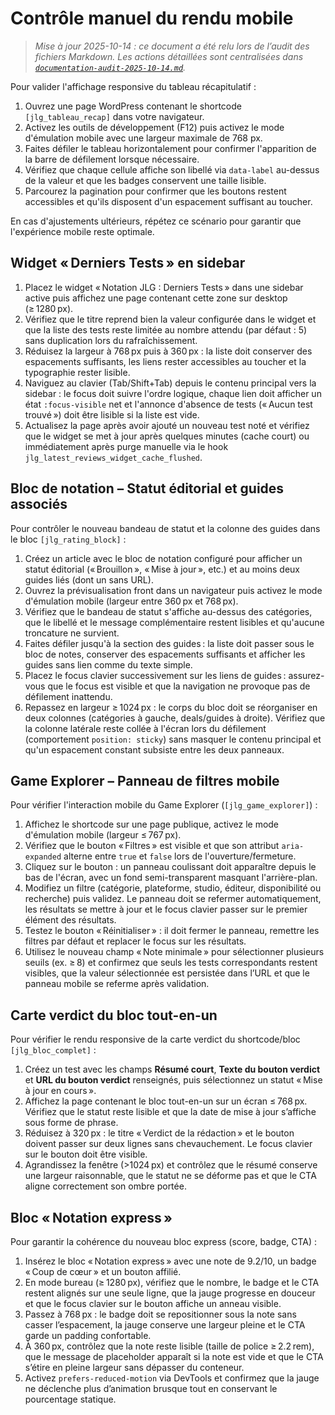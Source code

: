 # Contrôle manuel du rendu mobile

> _Mise à jour 2025-10-14 : ce document a été relu lors de l’audit des fichiers Markdown. Les actions détaillées sont centralisées dans [`documentation-audit-2025-10-14.md`](documentation-audit-2025-10-14.md)._

Pour valider l'affichage responsive du tableau récapitulatif :

1. Ouvrez une page WordPress contenant le shortcode `[jlg_tableau_recap]` dans votre navigateur.
2. Activez les outils de développement (F12) puis activez le mode d'émulation mobile avec une largeur maximale de 768 px.
3. Faites défiler le tableau horizontalement pour confirmer l'apparition de la barre de défilement lorsque nécessaire.
4. Vérifiez que chaque cellule affiche son libellé via `data-label` au-dessus de la valeur et que les badges conservent une taille lisible.
5. Parcourez la pagination pour confirmer que les boutons restent accessibles et qu'ils disposent d'un espacement suffisant au toucher.

En cas d'ajustements ultérieurs, répétez ce scénario pour garantir que l'expérience mobile reste optimale.

## Widget « Derniers Tests » en sidebar

1. Placez le widget « Notation JLG : Derniers Tests » dans une sidebar active puis affichez une page contenant cette zone sur desktop (≥ 1280 px).
2. Vérifiez que le titre reprend bien la valeur configurée dans le widget et que la liste des tests reste limitée au nombre attendu (par défaut : 5) sans duplication lors du rafraîchissement.
3. Réduisez la largeur à 768 px puis à 360 px : la liste doit conserver des espacements suffisants, les liens rester accessibles au toucher et la typographie rester lisible.
4. Naviguez au clavier (Tab/Shift+Tab) depuis le contenu principal vers la sidebar : le focus doit suivre l'ordre logique, chaque lien doit afficher un état `:focus-visible` net et l'annonce d'absence de tests (« Aucun test trouvé ») doit être lisible si la liste est vide.
5. Actualisez la page après avoir ajouté un nouveau test noté et vérifiez que le widget se met à jour après quelques minutes (cache court) ou immédiatement après purge manuelle via le hook `jlg_latest_reviews_widget_cache_flushed`.

## Bloc de notation – Statut éditorial et guides associés

Pour contrôler le nouveau bandeau de statut et la colonne des guides dans le bloc `[jlg_rating_block]` :

1. Créez un article avec le bloc de notation configuré pour afficher un statut éditorial (« Brouillon », « Mise à jour », etc.) et au moins deux guides liés (dont un sans URL).
2. Ouvrez la prévisualisation front dans un navigateur puis activez le mode d'émulation mobile (largeur entre 360 px et 768 px).
3. Vérifiez que le bandeau de statut s'affiche au-dessus des catégories, que le libellé et le message complémentaire restent lisibles et qu'aucune troncature ne survient.
4. Faites défiler jusqu'à la section des guides : la liste doit passer sous le bloc de notes, conserver des espacements suffisants et afficher les guides sans lien comme du texte simple.
5. Placez le focus clavier successivement sur les liens de guides : assurez-vous que le focus est visible et que la navigation ne provoque pas de défilement inattendu.
6. Repassez en largeur ≥ 1024 px : le corps du bloc doit se réorganiser en deux colonnes (catégories à gauche, deals/guides à droite). Vérifiez que la colonne latérale reste collée à l'écran lors du défilement (comportement `position: sticky`) sans masquer le contenu principal et qu'un espacement constant subsiste entre les deux panneaux.

## Game Explorer – Panneau de filtres mobile

Pour vérifier l'interaction mobile du Game Explorer (`[jlg_game_explorer]`) :

1. Affichez le shortcode sur une page publique, activez le mode d'émulation mobile (largeur ≤ 767 px).
2. Vérifiez que le bouton « Filtres » est visible et que son attribut `aria-expanded` alterne entre `true` et `false` lors de l'ouverture/fermeture.
3. Cliquez sur le bouton : un panneau coulissant doit apparaître depuis le bas de l'écran, avec un fond semi-transparent masquant l'arrière-plan.
4. Modifiez un filtre (catégorie, plateforme, studio, éditeur, disponibilité ou recherche) puis validez. Le panneau doit se refermer automatiquement, les résultats se mettre à jour et le focus clavier passer sur le premier élément des résultats.
5. Testez le bouton « Réinitialiser » : il doit fermer le panneau, remettre les filtres par défaut et replacer le focus sur les résultats.
6. Utilisez le nouveau champ « Note minimale » pour sélectionner plusieurs seuils (ex. ≥ 8) et confirmez que seuls les tests correspondants restent visibles, que la valeur sélectionnée est persistée dans l’URL et que le panneau mobile se referme après validation.

## Carte verdict du bloc tout-en-un

Pour vérifier le rendu responsive de la carte verdict du shortcode/bloc `[jlg_bloc_complet]` :

1. Créez un test avec les champs **Résumé court**, **Texte du bouton verdict** et **URL du bouton verdict** renseignés, puis sélectionnez un statut « Mise à jour en cours ».
2. Affichez la page contenant le bloc tout-en-un sur un écran ≤ 768 px. Vérifiez que le statut reste lisible et que la date de mise à jour s’affiche sous forme de phrase.
3. Réduisez à 320 px : le titre « Verdict de la rédaction » et le bouton doivent passer sur deux lignes sans chevauchement. Le focus clavier sur le bouton doit être visible.
4. Agrandissez la fenêtre (>1024 px) et contrôlez que le résumé conserve une largeur raisonnable, que le statut ne se déforme pas et que le CTA aligne correctement son ombre portée.

## Bloc « Notation express »

Pour garantir la cohérence du nouveau bloc express (score, badge, CTA) :

1. Insérez le bloc « Notation express » avec une note de 9.2/10, un badge « Coup de cœur » et un bouton affilié.
2. En mode bureau (≥ 1280 px), vérifiez que le nombre, le badge et le CTA restent alignés sur une seule ligne, que la jauge progresse en douceur et que le focus clavier sur le bouton affiche un anneau visible.
3. Passez à 768 px : le badge doit se repositionner sous la note sans casser l’espacement, la jauge conserve une largeur pleine et le CTA garde un padding confortable.
4. À 360 px, contrôlez que la note reste lisible (taille de police ≥ 2.2 rem), que le message de placeholder apparaît si la note est vide et que le CTA s’étire en pleine largeur sans dépasser du conteneur.
5. Activez `prefers-reduced-motion` via DevTools et confirmez que la jauge ne déclenche plus d’animation brusque tout en conservant le pourcentage statique.

